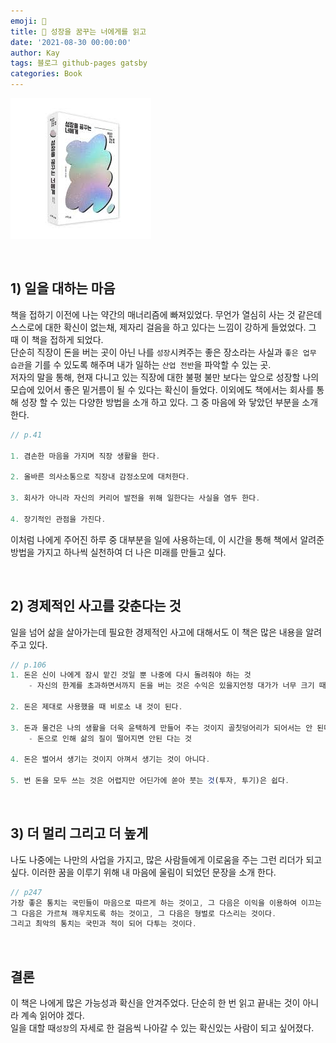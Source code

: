 ```yaml
---
emoji: 📕
title: 📕 성장을 꿈꾸는 너에게를 읽고
date: '2021-08-30 00:00:00'
author: Kay
tags: 블로그 github-pages gatsby
categories: Book
---
```


![book-1.jpeg](book-1.jpeg)

<br>

## 1) 일을 대하는 마음

책을 접하기 이전에 나는 약간의 매너리즘에 빠져있었다.
무언가 열심히 사는 것 같은데 스스로에 대한 확신이 없는채, 제자리 걸음을 하고 있다는 느낌이 강하게 들었었다. 그 때 이 책을 접하게 되었다.
<br>단순히 직장이 돈을 버는 곳이 아닌 나를 `성장`시켜주는 좋은 장소라는 사실과 `좋은 업무 습관`을 기를 수 있도록 해주며 내가 일하는 `산업 전반`을 파악할 수 있는 곳.
<br>저자의 말을 통해, 현재 다니고 있는 직장에 대한 불평 불만 보다는 앞으로 성장할 나의 모습에 있어서 좋은 밑거름이 될 수 있다는 확신이 들었다. 이외에도 책에서는 회사를 통해 성장 할 수 있는 다양한 방법을 소개 하고 있다. 그 중 마음에 와 닿았던 부분을 소개 한다.

```js
// p.41

1. 겸손한 마음을 가지며 직장 생활을 한다.

2. 올바른 의사소통으로 직장내 감정소모에 대처한다.

3. 회사가 아니라 자신의 커리어 발전을 위해 일한다는 사실을 염두 한다.

4. 장기적인 관점을 가진다.
```

이처럼 나에게 주어진 하루 중 대부분을 일에 사용하는데, 이 시간을 통해 책에서 알려준 방법을 가지고 하나씩 실천하여 더 나은 미래를 만들고 싶다.

<br>

## 2) 경제적인 사고를 갖춘다는 것

일을 넘어 삶을 살아가는데 필요한 경제적인 사고에 대해서도 이 책은 많은 내용을 알려주고 있다.

```js
// p.106
1. 돈은 신이 나에게 잠시 맡긴 것일 뿐 나중에 다시 돌려줘야 하는 것
    - 자신의 한계를 초과하면서까지 돈을 버는 것은 수익은 있을지언정 대가가 너무 크기 때문에 합리적이지 않다.

2. 돈은 제대로 사용했을 때 비로소 내 것이 된다.

3. 돈과 물건은 나의 생활을 더욱 윤택하게 만들어 주는 것이지 골칫덩어리가 되어서는 안 된다.
    - 돈으로 인해 삶의 질이 떨어지면 안된 다는 것

4. 돈은 벌어서 생기는 것이지 아껴서 생기는 것이 아니다.

5. 번 돈을 모두 쓰는 것은 어렵지만 어딘가에 쏟아 붓는 것(투자, 투기)은 쉽다.

```

<br>

## 3) 더 멀리 그리고 더 높게

나도 나중에는 나만의 사업을 가지고, 많은 사람들에게 이로움을 주는 그런 리더가 되고 싶다.
이러한 꿈을 이루기 위해 내 마음에 울림이 되었던 문장을 소개 한다.

```js
// p247
가장 좋은 통치는 국민들이 마음으로 따르게 하는 것이고, 그 다음은 이익을 이용하여 이끄는 것이며,
그 다음은 가르쳐 깨우치도록 하는 것이고, 그 다음은 형벌로 다스리는 것이다.
그리고 최악의 통치는 국민과 적이 되어 다투는 것이다.
```

<br>

## 결론

이 책은 나에게 많은 가능성과 확신을 안겨주었다. 단순히 한 번 읽고 끝내는 것이 아니라 계속 읽어야 겠다. <br>
일을 대할 때`성장`의 자세로 한 걸음씩 나아갈 수 있는 확신있는 사람이 되고 싶어졌다.

```toc

```
